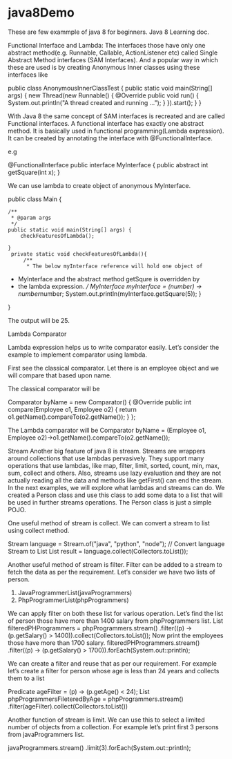 # java8Demo
These are few exammple of java 8 for beginners.
Java 8 Learning doc.

Functional Interface and Lambda: 
The interfaces those have only one abstract method(e.g. Runnable, Callable, ActionListener etc) called Single Abstract Method interfaces (SAM Interfaces). And a popular way in which these are used is by creating Anonymous Inner classes using these interfaces like 

public class AnonymousInnerClassTest {
	public static void main(String[] args) {
		new Thread(new Runnable() {
			@Override
			public void run() {
				System.out.println("A thread created and running ...");
			}
		}).start();
	}
}

With Java 8 the same concept of SAM interfaces is recreated and are called Functional interfaces. A functional interface has exactly one abstract method. It is basically used in functional programming(Lambda expression). It can be created by annotating the interface with @FunctionalInterface. 

e.g

@FunctionalInterface
public interface MyInterface {
	public abstract int getSquare(int x);
}

We can use lambda to create object of anonymous MyInterface.

public class Main {

	/**
	 * @param args
	 */
	public static void main(String[] args) {
		checkFeaturesOfLambda();

	}
	 private static void checkFeaturesOfLambda(){
		 /**
		  * The below myInterface reference will hold one object of 		        
  * MyInterface  and the abstract method getSqure is overridden by 		  
   * the lambda expression.
		  */
		 MyInterface myInterface = (number) ->  number*number;
		 System.out.println(myInterface.getSquare(5));
	 }

}

The output will be 25.




Lambda Comparator

Lambda expression helps us to write comparator easily. Let’s consider the example to implement comparator using lambda.

First see the classical comparator. Let there is an employee object and we will compare that based upon name.

The classical comparator will be 

Comparator<Employee> byName = new Comparator<Employee>() {
			@Override
			public int compare(Employee o1, Employee o2) {
				return o1.getName().compareTo(o2.getName());
			}
		};

The Lambda comparator will be 
Comparator<Employee> byName =
			(Employee o1, Employee o2)->o1.getName().compareTo(o2.getName());



Stream
Another big feature of java 8 is stream. Streams are wrappers around collections that use lambdas pervasively. They support many operations that use lambdas, like map, filter, limit, sorted, count, min, max, sum, collect and others. Also, streams use lazy evaluation and they are not actually reading all the data and methods like getFirst() can end the stream. In the next examples, we will explore what lambdas and streams can do. We created a Person class and use this class to add some data to a list that will be used in further streams operations. The Person class is just a simple POJO.

One useful method of stream is collect. We can convert a stream to list using collect method.

Stream<String> language = Stream.of("java", "python", "node");
// Convert language Stream to List
List<String> result = language.collect(Collectors.toList());

Another useful method of stream is filter. Filter can be added to a stream to fetch the data as per the requirement. Let’s consider we have two lists of person. 
1.	JavaProgrammerList(javaProgrammers)
2.	PhpProgrammerList(phpProgrammers)

We can apply filter on both these list for various operation. Let’s find the list of person those have more than 1400 salary from phpProgrammers list.
List<Person> filteredPHProgrammers = phpProgrammers.stream()
        .filter((p) -> (p.getSalary() > 1400)).collect(Collectors.toList());
Now print the employees those have more than 1700 salary.
filteredPHProgrammers.stream()
        .filter((p) -> (p.getSalary() > 1700)).forEach(System.out::println);



We can create a filter and reuse that as per our requirement. For example let’s create a filter for person whose age is less than 24 years and collects them to a list

Predicate<Person> ageFilter = (p) -> (p.getAge() < 24);
List<Person> phpProgrammersFileteredByAge = phpProgrammers.stream()
.filter(ageFilter).collect(Collectors.toList())

Another function of stream is limit. We can use this to select a limited number of objects from a collection. For example let’s print first 3 persons from javaProgrammers list.

javaProgrammers.stream()
                .limit(3).forEach(System.out::println);
